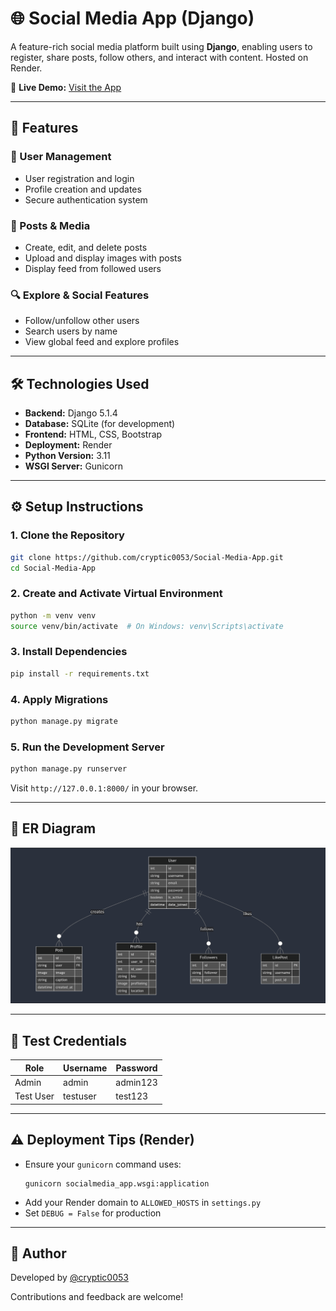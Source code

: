 # 🌐 Social Media App (Django)

A feature-rich social media platform built using **Django**, enabling users to register, share posts, follow others, and interact with content. Hosted on Render.

🔗 **Live Demo:** [Visit the App](https://social-media-app-3-1889.onrender.com/loginn/?next=/)

---

## 📌 Features

### 👤 User Management
- User registration and login
- Profile creation and updates
- Secure authentication system

### 📝 Posts & Media
- Create, edit, and delete posts
- Upload and display images with posts
- Display feed from followed users

### 🔍 Explore & Social Features
- Follow/unfollow other users
- Search users by name
- View global feed and explore profiles

---

## 🛠️ Technologies Used

- **Backend:** Django 5.1.4
- **Database:** SQLite (for development)
- **Frontend:** HTML, CSS, Bootstrap
- **Deployment:** Render
- **Python Version:** 3.11
- **WSGI Server:** Gunicorn

---

## ⚙️ Setup Instructions

### 1. Clone the Repository
```bash
git clone https://github.com/cryptic0053/Social-Media-App.git
cd Social-Media-App
```

### 2. Create and Activate Virtual Environment
```bash
python -m venv venv
source venv/bin/activate  # On Windows: venv\Scripts\activate
```

### 3. Install Dependencies
```bash
pip install -r requirements.txt
```

### 4. Apply Migrations
```bash
python manage.py migrate
```

### 5. Run the Development Server
```bash
python manage.py runserver
```

Visit `http://127.0.0.1:8000/` in your browser.

---

## 📸 ER Diagram

![ER Diagram](https://github.com/cryptic0053/Social-Media-App/blob/main/ER-diagram.png)

---

## 🧪 Test Credentials

| Role       | Username | Password |
|------------|----------|----------|
| Admin      | admin    | admin123 |
| Test User  | testuser | test123  |

---

## ⚠️ Deployment Tips (Render)

- Ensure your `gunicorn` command uses:
  ```
  gunicorn socialmedia_app.wsgi:application
  ```
- Add your Render domain to `ALLOWED_HOSTS` in `settings.py`
- Set `DEBUG = False` for production

---

## 👤 Author

Developed by [@cryptic0053](https://github.com/cryptic0053)

Contributions and feedback are welcome!
